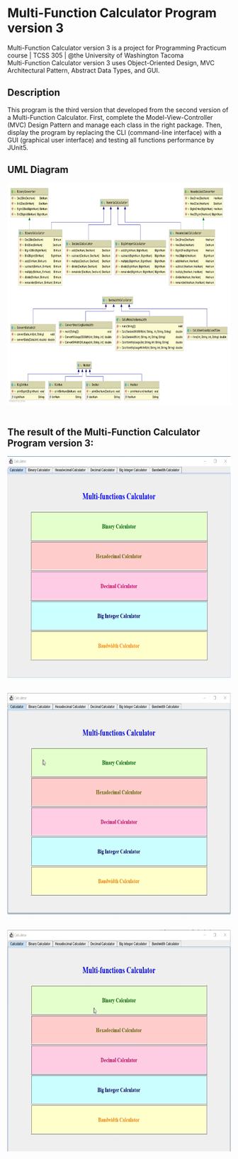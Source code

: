 # Multi-Function Calculator Program version 3 
Multi-Function Calculator version 3 is a project for Programming Practicum course | TCSS 305 | @the University of Washington Tacoma
<br/>
Multi-Function Calculator version 3 uses Object-Oriented Design, MVC Architectural Pattern, Abstract Data Types, and GUI.

## Description
This program is the third version that developed from the second version of a Multi-Function Calculator. First, complete the 
Model-View-Controller (MVC) Design Pattern and manage each class in the right package. Then, display the program by replacing the CLI (command-line interface) 
with a GUI (graphical user interface) and testing all functions performance by JUnit5.

## UML Diagram
<p align="center">
<img src="https://github.com/A-Kannika/v1/blob/main/images/UML/UML_CAL3.png?raw=true" width="700" height="500"/>&nbsp;&nbsp;
</p>

## The result of the Multi-Function Calculator Program version 3: 

<p align="center">
<img src="https://github.com/A-Kannika/v1/blob/main/images/cover/cal3_cover.PNG?raw=true" width="700" height="500"/>&nbsp;&nbsp;
</p>

<p align="center">
<img src="https://github.com/A-Kannika/v1/blob/main/images/Image/calv3/calv3_1.gif?raw=true" width="700" height="500"/>&nbsp;&nbsp;
</p>

<p align="center">
<img src="https://github.com/A-Kannika/v1/blob/main/images/Image/calv3/calv3_2.gif?raw=true" width="700" height="500"/>&nbsp;&nbsp;
</p>
